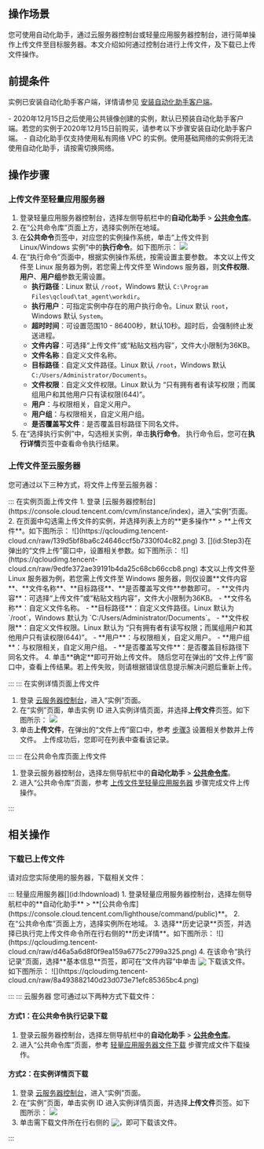 ## 操作场景
您可使用自动化助手，通过云服务器控制台或轻量应用服务器控制台，进行简单操作上传文件至目标服务器。本文介绍如何通过控制台进行上传文件，及下载已上传文件操作。


## 前提条件
实例已安装自动化助手客户端，详情请参见 [安装自动化助手客户端](https://cloud.tencent.com/document/product/1340/51945)。

<dx-alert infotype="explain" title="">
- 2020年12月15日之后使用公共镜像创建的实例，默认已预装自动化助手客户端。若您的实例于2020年12月15日前购买，请参考以下步骤安装自动化助手客户端。
- 自动化助手仅支持使用私有网络 VPC 的实例。使用基础网络的实例将无法使用自动化助手，请按需切换网络。
</dx-alert>



## 操作步骤

### 上传文件至轻量应用服务器[](id:commandPublic)
1. 登录轻量应用服务器控制台，选择左侧导航栏中的**自动化助手** > **[公共命令库](https://console.cloud.tencent.com/lighthouse/command/public)**。
2. 在“公共命令库”页面上方，选择实例所在地域。
3. 在**公共命令**页签中，对应您的实例操作系统，单击“上传文件到 Linux/Windows 实例”中的**执行命令**。如下图所示：
![](https://qcloudimg.tencent-cloud.cn/raw/44edc90a3c34343b58e069b5a9d232d2.png)
4. 在“执行命令”页面中，根据实例操作系统，按需设置主要参数。
本文以上传文件至 Linux 服务器为例，若您需上传文件至 Windows 服务器，则**文件权限**、**用户**、**用户组**参数无需设置。
	- **执行路径**：Linux 默认 `/root`，Windows 默认 `C:\Program Files\qcloud\tat_agent\workdir`。
	- **执行用户**：可指定实例中存在的用户执行命令。Linux 默认 `root`，Windows 默认 `System`。
	- **超时时间**：可设置范围10 - 86400秒，默认10秒。超时后，会强制终止发送进程。
	- **文件内容**：可选择“上传文件”或“粘贴文档内容”，文件大小限制为36KB。
	- **文件名称**：自定义文件名称。
	- **目标路径**：自定义文件路径。Linux 默认 `/root`，Windows 默认 `C:/Users/Administrator/Documents`。
	- **文件权限**：自定义文件权限。Linux 默认为 “只有拥有者有读写权限；而属组用户和其他用户只有读权限(644)”。
	- **用户**：与权限相关，自定义用户。
	- **用户组**：与权限相关，自定义用户组。
	- **是否覆盖写文件**：是否覆盖目标路径下同名文件。
5. 在“选择执行实例”中，勾选相关实例，单击**执行命令**。
执行命令后，您可在**执行详情**页签中查看命令执行结果。



### 上传文件至云服务器

您可通过以下三种方式，将文件上传至云服务器：

<dx-tabs>
::: 在实例页面上传文件
1. 登录 [云服务器控制台](https://console.cloud.tencent.com/cvm/instance/index)，进入“实例”页面。
2. 在页面中勾选需上传文件的实例，并选择列表上方的**更多操作** > **上传文件**。如下图所示：
![](https://qcloudimg.tencent-cloud.cn/raw/139d5bf8ba6c24646ccf5b7330f04c82.png)
3. [](id:Step3)在弹出的“文件上传”窗口中，设置相关参数。如下图所示：
![](https://qcloudimg.tencent-cloud.cn/raw/9edfe372ae39191b4da25c68cb66ccb8.png)
本文以上传文件至 Linux 服务器为例，若您需上传文件至 Windows 服务器，则仅设置**文件内容**、**文件名称**、**目标路径**、**是否覆盖写文件**参数即可。
 - **文件内容**：可选择“上传文件”或“粘贴文档内容”，文件大小限制为36KB。
 - **文件名称**：自定义文件名称。
 - **目标路径**：自定义文件路径。Linux 默认为 `/root`，Windows 默认为 `C:/Users/Administrator/Documents`。
 - **文件权限**：自定义文件权限。Linux 默认为 “只有拥有者有读写权限；而属组用户和其他用户只有读权限(644)”。
 - **用户**：与权限相关，自定义用户。
 - **用户组**：与权限相关，自定义用户组。
 - **是否覆盖写文件**：是否覆盖目标路径下同名文件。
4. 单击**确定**即可开始上传文件。
随后您可在弹出的“文件上传”窗口中，查看上传结果。若上传失败，则请根据错误信息提示解决问题后重新上传。

:::
::: 在实例详情页面上传文件
1. 登录 [云服务器控制台](https://console.cloud.tencent.com/cvm/instance/index)，进入“实例”页面。
2. 在“实例”页面，单击实例 ID 进入实例详情页面，并选择**上传文件**页签。如下图所示：
![](https://qcloudimg.tencent-cloud.cn/raw/cd2366a2c570fe9efac25948c0819bce.png)
3. 单击**上传文件**，在弹出的“文件上传”窗口中，参考 [步骤3](#Step3) 设置相关参数并上传文件。
上传成功后，您即可在列表中查看该记录。

:::
::: 在公共命令库页面上传文件

1. 登录云服务器控制台，选择左侧导航栏中的**自动化助手** > **[公共命令库](https://console.cloud.tencent.com/cvm/command/public)**。
2. 进入“公共命令库”页面，参考 [上传文件至轻量应用服务器](#commandPublic) 步骤完成文件上传操作。

:::
</dx-tabs>



## 相关操作

### 下载已上传文件
请对应您实际使用的服务器，下载相关文件：

<dx-tabs>
::: 轻量应用服务器[](id:lhdownload)
1. 登录轻量应用服务器控制台，选择左侧导航栏中的**自动化助手** > **[公共命令库](https://console.cloud.tencent.com/lighthouse/command/public)**。
2. 在“公共命令库”页面上方，选择实例所在地域。
3. 选择**历史记录**页签，并选择已执行完上传文件命令所在行右侧的**历史详情**。如下图所示：
![](https://qcloudimg.tencent-cloud.cn/raw/d46a5a6d8f0f9ea159a6775c2799a325.png)
4. 在该命令“执行记录”页面，选择**基本信息**页签，即可在“文件内容”中单击 <img src="https://qcloudimg.tencent-cloud.cn/raw/a30d47a84be8719a6d47c338956b9ab1.png" style="margin:-3px 0px"> 下载该文件。如下图所示：
![](https://qcloudimg.tencent-cloud.cn/raw/8a493882140d23d073e71efc85365bc4.png)

:::
::: 云服务器
您可通过以下两种方式下载文件：

#### 方式1：在公共命令执行记录下载
1. 登录云服务器控制台，选择左侧导航栏中的**自动化助手** > **[公共命令库](https://console.cloud.tencent.com/lighthouse/command/public)**。
2. 进入“公共命令库”页面，参考 [轻量应用服务器文件下载](#lhdownload) 步骤完成文件下载操作。


#### 方式2：在实例详情页下载
1. 登录 [云服务器控制台](https://console.cloud.tencent.com/cvm/instance/index)，进入“实例”页面。
2. 在“实例”页面，单击实例 ID 进入实例详情页面，并选择**上传文件**页签。如下图所示：
![](https://qcloudimg.tencent-cloud.cn/raw/cd2366a2c570fe9efac25948c0819bce.png)
3. 单击需下载文件所在行右侧的  <img src="https://qcloudimg.tencent-cloud.cn/raw/a30d47a84be8719a6d47c338956b9ab1.png" style="margin:-3px 0px">，即可下载该文件。

:::
</dx-tabs>



